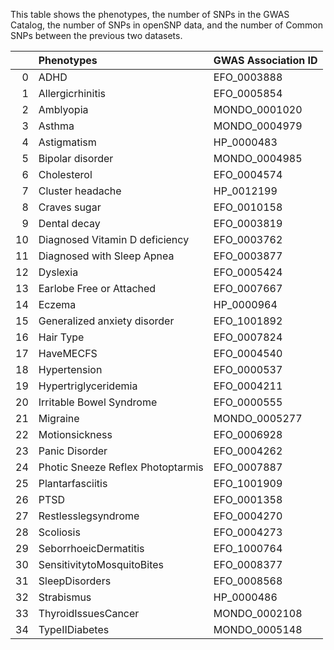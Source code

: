This table shows the phenotypes, the number of SNPs in the GWAS Catalog, the number of SNPs in openSNP data, and the number of Common SNPs between the previous two datasets.


|    | Phenotypes                        | GWAS Association ID   |
|---:|:----------------------------------|:----------------------|
|  0 | ADHD                              | EFO_0003888           |
|  1 | Allergicrhinitis                  | EFO_0005854           |
|  2 | Amblyopia                         | MONDO_0001020         |
|  3 | Asthma                            | MONDO_0004979         |
|  4 | Astigmatism                       | HP_0000483            |
|  5 | Bipolar disorder                   | MONDO_0004985         |
|  6 | Cholesterol                       | EFO_0004574           |
|  7 | Cluster headache                   | HP_0012199            |
|  8 | Craves sugar                       | EFO_0010158           |
|  9 | Dental decay                       | EFO_0003819           |
| 10 | Diagnosed Vitamin D deficiency       | EFO_0003762           |
| 11 | Diagnosed with Sleep Apnea           | EFO_0003877           |
| 12 | Dyslexia                          | EFO_0005424           |
| 13 | Earlobe Free or Attached             | EFO_0007667           |
| 14 | Eczema                            | HP_0000964            |
| 15 | Generalized anxiety disorder        | EFO_1001892           |
| 16 | Hair Type                          | EFO_0007824           |
| 17 | HaveMECFS                         | EFO_0004540           |
| 18 | Hypertension                      | EFO_0000537           |
| 19 | Hypertriglyceridemia              | EFO_0004211           |
| 20 | Irritable Bowel Syndrome            | EFO_0000555           |
| 21 | Migraine                          | MONDO_0005277         |
| 22 | Motionsickness                    | EFO_0006928           |
| 23 | Panic Disorder                     | EFO_0004262           |
| 24 | Photic Sneeze Reflex Photoptarmis    | EFO_0007887           |
| 25 | Plantarfasciitis                  | EFO_1001909           |
| 26 | PTSD | EFO_0001358           |
| 27 | Restlesslegsyndrome               | EFO_0004270           |
| 28 | Scoliosis                         | EFO_0004273           |
| 29 | SeborrhoeicDermatitis             | EFO_1000764           |
| 30 | SensitivitytoMosquitoBites        | EFO_0008377           |
| 31 | SleepDisorders                    | EFO_0008568           |
| 32 | Strabismus                        | HP_0000486            |
| 33 | ThyroidIssuesCancer               | MONDO_0002108         |
| 34 | TypeIIDiabetes                    | MONDO_0005148         |
